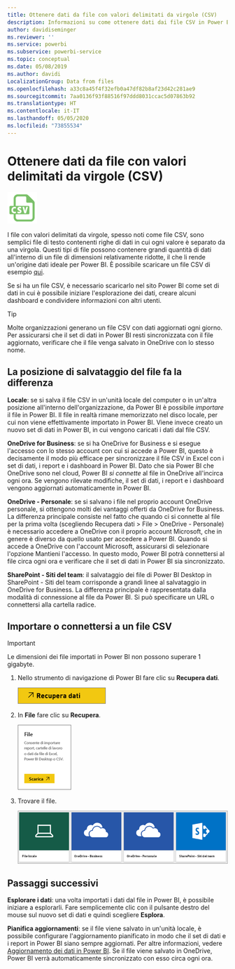 ```yaml
---
title: Ottenere dati da file con valori delimitati da virgole (CSV)
description: Informazioni su come ottenere dati dai file CSV in Power BI
author: davidiseminger
ms.reviewer: ''
ms.service: powerbi
ms.subservice: powerbi-service
ms.topic: conceptual
ms.date: 05/08/2019
ms.author: davidi
LocalizationGroup: Data from files
ms.openlocfilehash: a33c8a45f4f32efb0a47df82b8af23d42c281ae9
ms.sourcegitcommit: 7aa0136f93f88516f97ddd8031ccac5d07863b92
ms.translationtype: HT
ms.contentlocale: it-IT
ms.lasthandoff: 05/05/2020
ms.locfileid: "73855534"
---
```

# <a name="get-data-from-comma-separated-value-csv-files"></a>Ottenere dati da file con valori delimitati da virgole (CSV)
![](media/service-comma-separated-value-files/csv_icon.png)

I file con valori delimitati da virgole, spesso noti come file CSV, sono semplici file di testo contenenti righe di dati in cui ogni valore è separato da una virgola. Questi tipi di file possono contenere grandi quantità di dati all'interno di un file di dimensioni relativamente ridotte, il che li rende un'origine dati ideale per Power BI. È possibile scaricare un file CSV di esempio [qui](https://go.microsoft.com/fwlink/?LinkID=619356).

Se si ha un file CSV, è necessario scaricarlo nel sito Power BI come set di dati in cui è possibile iniziare l'esplorazione dei dati, creare alcuni dashboard e condividere informazioni con altri utenti.

>[!TIP]
>Molte organizzazioni generano un file CSV con dati aggiornati ogni giorno. Per assicurarsi che il set di dati in Power BI resti sincronizzata con il file aggiornato, verificare che il file venga salvato in OneDrive con lo stesso nome.

## <a name="where-your-file-is-saved-makes-a-difference"></a>La posizione di salvataggio del file fa la differenza
**Locale**: se si salva il file CSV in un'unità locale del computer o in un'altra posizione all'interno dell'organizzazione, da Power BI è possibile *importare* il file in Power BI. Il file in realtà rimane memorizzato nel disco locale, per cui non viene effettivamente importato in Power BI. Viene invece creato un nuovo set di dati in Power BI, in cui vengono caricati i dati dal file CSV.

**OneDrive for Business**: se si ha OneDrive for Business e si esegue l'accesso con lo stesso account con cui si accede a Power BI, questo è decisamente il modo più efficace per sincronizzare il file CSV in Excel con i set di dati, i report e i dashboard in Power BI. Dato che sia Power BI che OneDrive sono nel cloud, Power BI *si connette* al file in OneDrive all'incirca ogni ora. Se vengono rilevate modifiche, il set di dati, i report e i dashboard vengono aggiornati automaticamente in Power BI.

**OneDrive - Personale**: se si salvano i file nel proprio account OneDrive personale, si ottengono molti dei vantaggi offerti da OneDrive for Business. La differenza principale consiste nel fatto che quando ci si connette al file per la prima volta (scegliendo Recupera dati > File > OneDrive - Personale) è necessario accedere a OneDrive con il proprio account Microsoft, che in genere è diverso da quello usato per accedere a Power BI. Quando si accede a OneDrive con l'account Microsoft, assicurarsi di selezionare l'opzione Mantieni l'accesso. In questo modo, Power BI potrà connettersi al file circa ogni ora e verificare che il set di dati in Power BI sia sincronizzato.

**SharePoint - Siti del team**: il salvataggio dei file di Power BI Desktop in SharePoint - Siti del team corrisponde a grandi linee al salvataggio in OneDrive for Business. La differenza principale è rappresentata dalla modalità di connessione al file da Power BI. Si può specificare un URL o connettersi alla cartella radice.

## <a name="import-or-connect-to-a-csv-file"></a>Importare o connettersi a un file CSV
>[!IMPORTANT]
>Le dimensioni dei file importati in Power BI non possono superare 1 gigabyte.

1. Nello strumento di navigazione di Power BI fare clic su **Recupera dati**.
   
   ![](media/service-comma-separated-value-files/csv_get_data_button.png)
2. In **File** fare clic su **Recupera**.
   
   ![](media/service-comma-separated-value-files/csv_files_get.png)
3. Trovare il file.
   
   ![](media/service-comma-separated-value-files/csv_find_your_file.png)

## <a name="next-steps"></a>Passaggi successivi
**Esplorare i dati**: una volta importati i dati dal file in Power BI, è possibile iniziare a esplorarli. Fare semplicemente clic con il pulsante destro del mouse sul nuovo set di dati e quindi scegliere **Esplora**.

**Pianifica aggiornamenti**: se il file viene salvato in un'unità locale, è possibile configurare l'aggiornamento pianificato in modo che il set di dati e i report in Power BI siano sempre aggiornati. Per altre informazioni, vedere [Aggiornamento dei dati in Power BI](refresh-data.md). Se il file viene salvato in OneDrive, Power BI verrà automaticamente sincronizzato con esso circa ogni ora.

